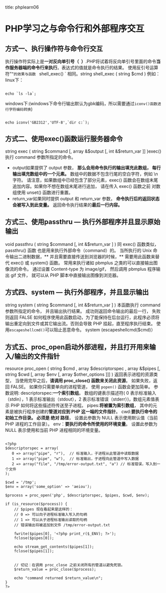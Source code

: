 title: phplearn06 

#  PHP学习之与命令行和外部程序交互 
##  方式一、执行操作符与命令行交互 
执行操作符实际上是**一对反向单引号（` `）**.PHP将试着将反向单引号里面的命令**当作服务器端的命令行来执行**。表达式的值就是命令执行的结果。
使用反引号运算符“`”的效果与函数 ` shell_exec() ` 相同。string shell_exec ( string $cmd )
例如：linux下：
```

echo `ls -la`;

```
windows下:(windows下命令行输出默认为gbk编码，所以需要通过` iconv()函数进行字符编码转换 `)
```

echo iconv('GB2312','UTF-8',`dir c:`);

```
##  方式二、使用exec()函数运行服务器命令 
string exec ( string $command [, array &$output [, int &$return_var ]] )exec() 执行 command 参数所指定的命令。
  * output如果提供了 output 参数， **那么会用命令执行的输出填充此数组， 每行输出填充数组中的一个元素。** 数组中的数据不包含行尾的空白字符，例如 \n 字符。 请注意，如果数组中已经包含了部分元素，exec() 函数会在数组末尾追加内容。如果你不想在数组末尾进行追加， 请在传入 exec() 函数之前 对数组使用 unset() 函数进行重置。
  * return_var如果同时提供 output 和 return_var 参数， **命令执行后的返回状态会被写入到此变量。**
返回命令执行结果的**最后一行内容。**
##  方式三、使用passthru — 执行外部程序并且显示原始输出 
void passthru ( string $command [, int &$return_var ] )
同 exec() 函数类似， passthru() 函数 也是用来执行外部命令（command）的。 当所执行的 Unix 命令输出二进制数据，** 并且需要直接传送到浏览器的时候，** 需要用此函数来替代 exec() 或 system() 函数。 常用来执行诸如 pbmplus 之类的可以直接输出图像流的命令。 通过设置 Content-type 为 image/gif， 然后调用 pbmplus 程序输出 gif 文件， 就可以从 PHP 脚本中直接输出图像到浏览器。

##  方式四、system — 执行外部程序，并且显示输出 
string system ( string $command [, int &$return_var ] ) 本函数执行 command 参数所指定的命令， 并且输出执行结果。
成功则返回命令输出的最后一行， 失败则返回 FALSE
如何程序使用此函数启动，为了能保持在后台运行，此程序必须将输出重定向到文件或其它输出流。否则会导致 PHP 挂起，直至程序执行结束。
使用` escapeshellcmd() `可以阻止恶意命令。
system (escapeshellcmd($cmd)）

##  方式五、proc_open启动外部进程，并且打开用来输入/输出的文件指针
resource proc_open ( string $cmd , array $descriptorspec , array &$pipes [, string $cwd [, array $env [, array $other_options ]]] )
返回表示进程的资源类型， 当使用完毕之后，**请调用 proc_close() 函数来关闭此资源**。 如果失败，返回 FALSE。
如果你只需要单向的进程管道， 使用 ` popen() ` 函数会更加简单。
参数说明:
descriptorspec:**一个索引数组**。 数组的键表示描述符( 0 表示标准输入（stdin），1 表示标准输出（stdout），2 表示标准错误（stderr）)，数组元素值表示 PHP 如何将这些描述符传送至子进程。
pipes:**将被置为索引数组**， 其中的元素是被执行程序创建的**管道对应到 PHP 这一端的文件指针**。
cwd:**要执行命令的初始工作目录。 必须是 绝对 路径**， 设置此参数为 NULL 表示使用默认值（当前 PHP 进程的工作目录）。
env：**要执行的命令所使用的环境变量**。 设置此参数为 NULL 表示使用和当前 PHP 进程相同的环境变量。
```

<?php
$descriptorspec = array(
   0 => array("pipe", "r"),  // 标准输入，子进程从此管道中读取数据
   1 => array("pipe", "w"),  // 标准输出，子进程向此管道中写入数据
   2 => array("file", "/tmp/error-output.txt", "a") // 标准错误，写入到一个文件
);

$cwd = '/tmp';
$env = array('some_option' => 'aeiou');

$process = proc_open('php', $descriptorspec, $pipes, $cwd, $env);

if (is_resource($process)) {
    // $pipes 现在看起来是这样的：
    // 0 => 可以向子进程标准输入写入的句柄
    // 1 => 可以从子进程标准输出读取的句柄
    // 错误输出将被追加到文件 /tmp/error-output.txt

    fwrite($pipes[0], '<?php print_r($_ENV); ?>');
    fclose($pipes[0]);

    echo stream_get_contents($pipes[1]);
    fclose($pipes[1]);
    

    // 切记：在调用 proc_close 之前关闭所有的管道以避免死锁。
    $return_value = proc_close($process);

    echo "command returned $return_value\n";
}
?>

```